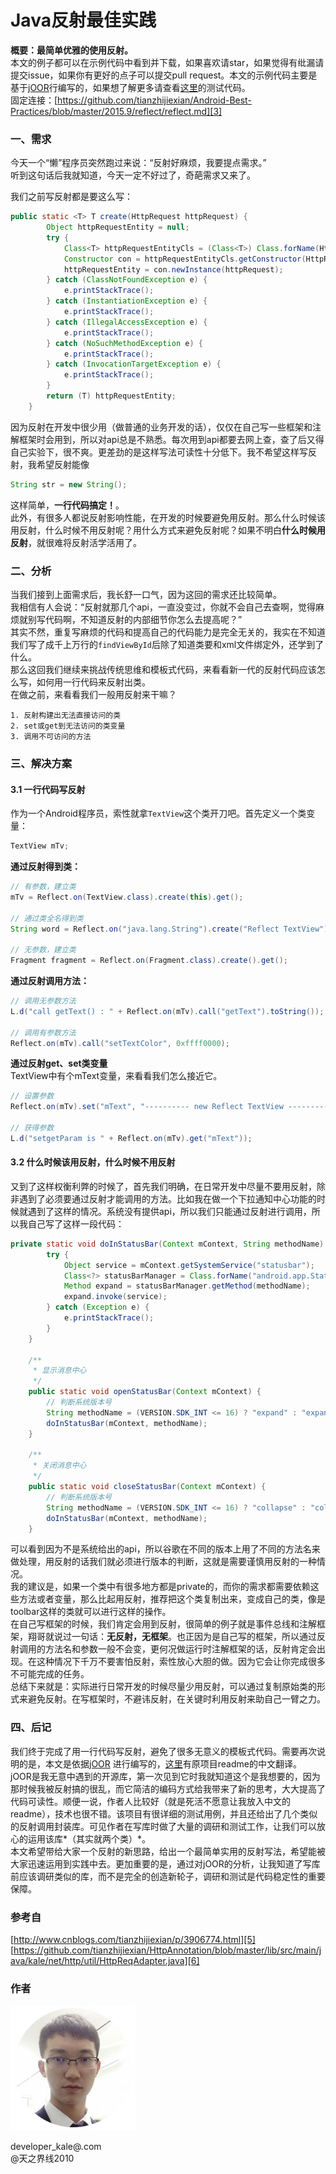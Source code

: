# Java反射最佳实践

**概要：最简单优雅的使用反射。**  
本文的例子都可以在示例代码中看到并下载，如果喜欢请star，如果觉得有纰漏请提交issue，如果你有更好的点子可以提交pull request。本文的示例代码主要是基于[jOOR][1]行编写的，如果想了解更多请查看[这里][2]的测试代码。  
固定连接：[https://github.com/tianzhijiexian/Android-Best-Practices/blob/master/2015.9/reflect/reflect.md][3]

### 一、需求  
今天一个“懒”程序员突然跑过来说：“反射好麻烦，我要提点需求。”  
听到这句话后我就知道，今天一定不好过了，奇葩需求又来了。  

我们之前写反射都是要这么写：  
```java
public static <T> T create(HttpRequest httpRequest) {
        Object httpRequestEntity = null;
        try {
            Class<T> httpRequestEntityCls = (Class<T>) Class.forName(HttpProcessor.PACKAGE_NAME + "." + HttpProcessor.CLASS_NAME);
            Constructor con = httpRequestEntityCls.getConstructor(HttpRequest.class);
            httpRequestEntity = con.newInstance(httpRequest);
        } catch (ClassNotFoundException e) {
            e.printStackTrace();
        } catch (InstantiationException e) {
            e.printStackTrace();
        } catch (IllegalAccessException e) {
            e.printStackTrace();
        } catch (NoSuchMethodException e) {
            e.printStackTrace();
        } catch (InvocationTargetException e) {
            e.printStackTrace();
        }
        return (T) httpRequestEntity;
    }
```  
因为反射在开发中很少用（做普通的业务开发的话），仅仅在自己写一些框架和注解框架时会用到，所以对api总是不熟悉。每次用到api都要去网上查，查了后又得自己实验下，很不爽。更差劲的是这样写法可读性十分低下。我不希望这样写反射，我希望反射能像  
```JAVA
String str = new String();
```  
这样简单，**一行代码搞定！**。  
此外，有很多人都说反射影响性能，在开发的时候要避免用反射。那么什么时候该用反射，什么时候不用反射呢？用什么方式来避免反射呢？如果不明白**什么时候用反射**，就很难将反射活学活用了。


### 二、分析  
当我们接到上面需求后，我长舒一口气，因为这回的需求还比较简单。  
我相信有人会说：“反射就那几个api，一直没变过，你就不会自己去查啊，觉得麻烦就别写代码啊，不知道反射的内部细节你怎么去提高呢？”  
其实不然，重复写麻烦的代码和提高自己的代码能力是完全无关的，我实在不知道我们写了成千上万行的`findViewById`后除了知道类要和xml文件绑定外，还学到了什么。  
那么这回我们继续来挑战传统思维和模板式代码，来看看新一代的反射代码应该怎么写，如何用一行代码来反射出类。  
在做之前，来看看我们一般用反射来干嘛？  

    1. 反射构建出无法直接访问的类   
    2. set或get到无法访问的类变量
    3. 调用不可访问的方法


### 三、解决方案  
#### 3.1 一行代码写反射   
作为一个Android程序员，索性就拿`TextView`这个类开刀吧。首先定义一个类变量：  
```JAVA
TextView mTv;
```  
**通过反射得到类：**
```JAVA
// 有参数，建立类
mTv = Reflect.on(TextView.class).create(this).get();

// 通过类全名得到类
String word = Reflect.on("java.lang.String").create("Reflect TextView").get();

// 无参数，建立类
Fragment fragment = Reflect.on(Fragment.class).create().get();
```   
**通过反射调用方法：**  
```JAVA  
// 调用无参数方法
L.d("call getText() : " + Reflect.on(mTv).call("getText").toString());

// 调用有参数方法
Reflect.on(mTv).call("setTextColor", 0xffff0000);
```  

**通过反射get、set类变量**   
TextView中有个mText变量，来看看我们怎么接近它。  
```JAVA
// 设置参数
Reflect.on(mTv).set("mText", "---------- new Reflect TextView ----------");

// 获得参数
L.d("setgetParam is " + Reflect.on(mTv).get("mText"));
```

#### 3.2 什么时候该用反射，什么时候不用反射  
又到了这样权衡利弊的时候了，首先我们明确，在日常开发中尽量不要用反射，除非遇到了必须要通过反射才能调用的方法。比如我在做一个下拉通知中心功能的时候就遇到了这样的情况。系统没有提供api，所以我们只能通过反射进行调用，所以我自己写了这样一段代码：  
```JAVA
private static void doInStatusBar(Context mContext, String methodName) {
        try {
            Object service = mContext.getSystemService("statusbar");
            Class<?> statusBarManager = Class.forName("android.app.StatusBarManager");
            Method expand = statusBarManager.getMethod(methodName);
            expand.invoke(service);
        } catch (Exception e) {
            e.printStackTrace();
        }
    }

    /**
     * 显示消息中心
     */
    public static void openStatusBar(Context mContext) {
        // 判断系统版本号
        String methodName = (VERSION.SDK_INT <= 16) ? "expand" : "expandNotificationsPanel";
        doInStatusBar(mContext, methodName);
    }

    /**
     * 关闭消息中心
     */
    public static void closeStatusBar(Context mContext) {
        // 判断系统版本号
        String methodName = (VERSION.SDK_INT <= 16) ? "collapse" : "collapsePanels";
        doInStatusBar(mContext, methodName);
    }
```  
可以看到因为不是系统给出的api，所以谷歌在不同的版本上用了不同的方法名来做处理，用反射的话我们就必须进行版本的判断，这就是需要谨慎用反射的一种情况。  
我的建议是，如果一个类中有很多地方都是private的，而你的需求都需要依赖这些方法或者变量，那么比起用反射，推荐把这个类复制出来，变成自己的类，像是toolbar这样的类就可以进行这样的操作。  
在自己写框架的时候，我们肯定会用到反射，很简单的例子就是事件总线和注解框架，翔哥就说过一句话：**无反射，无框架**。也正因为是自己写的框架，所以通过反射调用的方法名和参数一般不会变，更何况做运行时注解框架的话，反射肯定会出现。在这种情况下千万不要害怕反射，索性放心大胆的做。因为它会让你完成很多不可能完成的任务。  
总结下来就是：实际进行日常开发的时候尽量少用反射，可以通过复制原始类的形式来避免反射。在写框架时，不避讳反射，在关键时利用反射来助自己一臂之力。


### 四、后记  
我们终于完成了用一行代码写反射，避免了很多无意义的模板式代码。需要再次说明的是，本文是依据[jOOR][4] 进行编写的，[这里][7]有原项目readme的中文翻译。  
jOOR是我无意中遇到的开源库，第一次见到它时我就知道这个是我想要的，因为那时候我被反射搞的很乱，而它简洁的编码方式给我带来了新的思考，大大提高了代码可读性。顺便一说，作者人比较好（就是死活不愿意让我放入中文的readme），技术也很不错。该项目有很详细的测试用例，并且还给出了几个类似的反射调用封装库。可见作者在写库时做了大量的调研和测试工作，让我们可以放心的运用该库*（其实就两个类）*。  
本文希望带给大家一个反射的新思路，给出一个最简单实用的反射写法，希望能被大家迅速运用到实践中去。更加重要的是，通过对jOOR的分析，让我知道了写库前应该调研类似的库，而不是完全的创造新轮子，调研和测试是代码稳定性的重要保障。

### 参考自
[http://www.cnblogs.com/tianzhijiexian/p/3906774.html][5]  
[https://github.com/tianzhijiexian/HttpAnnotation/blob/master/lib/src/main/java/kale/net/http/util/HttpReqAdapter.java][6]

### 作者  
![Jack Tony](./avatar.jpg)     

developer_kale@.com  
@天之界线2010


  [1]: https://github.com/jOOQ/jOOR
  [2]: https://github.com/jOOQ/jOOR/tree/master/jOOR/src/test/java/org/joor/test
  [3]: https://github.com/tianzhijiexian/Android-Best-Practices/blob/master/2015.9/reflect/reflect.md
  [4]: https://github.com/jOOQ/jOOR
  [5]: http://www.cnblogs.com/tianzhijiexian/p/3906774.html
  [6]: https://github.com/tianzhijiexian/HttpAnnotation/blob/master/lib/src/main/java/kale/net/http/util/HttpReqAdapter.java
  [7]: https://github.com/tianzhijiexian/Android-Best-Practices/blob/master/2015.9/reflect/README%20-%20chinese.md
